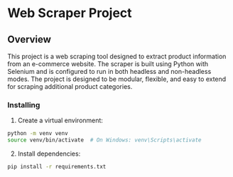 # Web Scraper Project

## Overview
This project is a web scraping tool designed to extract product information from an e-commerce website. 
The scraper is built using Python with Selenium and is configured to run in both headless and non-headless modes. 
The project is designed to be modular, flexible, and easy to extend for scraping additional product categories.

### Installing

1. Create a virtual environment:
```bash
python -m venv venv
source venv/bin/activate  # On Windows: venv\Scripts\activate
```
2. Install dependencies:
```bash
pip install -r requirements.txt
```
